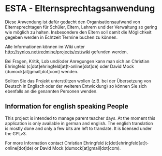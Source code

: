 ESTA - Elternsprechtagsanwendung
================================

Diese Anwendung ist dafür gedacht den Organisationsaufwand von Elternsprechtagen für Schüler, Eltern, Lehrern und der Verwaltung so gering wie möglich zu halten. Insbesondere den Eltern soll damit die Möglichkeit gegeben werden in Echtzeit Termine buchen zu können.

Alle Informationen können im Wiki unter http://synlos.net/redmine/projects/est/wiki gefunden werden.

Bei Fragen, Kritik, Lob und/oder Anregungen kann man sich an Christian Ehringfeld (c[dot]ehringfeld[at]t-online[dot]de) oder David Mock (dumock[at]gmail[dot]com) wenden.

Sollten Sie das Projekt unterstützen wollen (z.B. bei der Übersetzung von Deutsch in Englisch oder der weiteren Entwicklung) so können Sie sich ebenfalls an die genannten Personen wenden.


Information for english speaking People
---------------------------------------

This project is intended to manage parent teacher days. At the moment this application is  only available in german and english. The english translation is mostly done and only a few bits are left to translate. It is licensed under the GPLv3.

For more Information contact Christian Ehringfeld (c[dot]ehringfeld[at]t-online[dot]de) or David Mock (dumock[at]gmail[dot]com).



